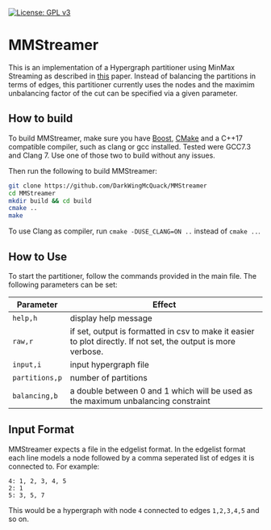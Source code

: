 [![License: GPL v3](https://img.shields.io/badge/License-GPL%20v3-blue.svg)](https://www.gnu.org/licenses/gpl-3.0)

# MMStreamer

This is an implementation of a Hypergraph partitioner using MinMax Streaming as described in [this](http://papers.nips.cc/paper/5897-streaming-min-max-hypergraph-partitioning.pdf) paper.
Instead of balancing the partitions in terms of edges, this partitioner currently uses the nodes and the maximim unbalancing factor of the cut can be specified via a given parameter.

## How to build 
To build MMStreamer, make sure you have [Boost](https://www.boost.org/), [CMake](https://cmake.org) and a C++17 compatible
compiler, such as clang or gcc installed.
Tested were GCC7.3 and Clang 7. Use one of those two to build without any issues.

Then run the following to build MMStreamer:
```sh
git clone https://github.com/DarkWingMcQuack/MMStreamer
cd MMStreamer
mkdir build && cd build
cmake ..
make
```

To use Clang as compiler, run `cmake -DUSE_CLANG=ON ..` instead of `cmake ..`.

## How to Use
To start the partitioner, follow the commands provided in the main file. The following parameters can be set:

Parameter | Effect
----------- | -----------
`help,h` | display help message
`raw,r` | if set, output is formatted in csv to make it easier to plot directly. If not set, the output is more verbose.
`input,i`| input hypergraph file
`partitions,p` | number of partitions
`balancing,b`| a double between 0 and 1 which will be used as the maximum unbalancing constraint

## Input Format

MMStreamer expects a file in the edgelist format.
In the edgelist format each line models a node followed by a comma 
seperated list of edges it is connected to. 
For example:
```
4: 1, 2, 3, 4, 5
2: 1
5: 3, 5, 7
```
This would be a hypergraph with node `4` connected to edges `1,2,3,4,5` and so on.
